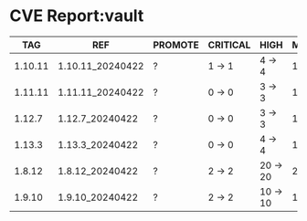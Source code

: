 # CVE Report:vault
|   TAG   |       REF        | PROMOTE | CRITICAL |   HIGH   |  MEDIUM  |  LOW   | UNKNOWN |
|---------|------------------|---------|----------|----------|----------|--------|---------|
| 1.10.11 | 1.10.11_20240422 | ?       | 1 -> 1   | 4 -> 4   | 13 -> 13 | 2 -> 2 | 0 -> 0  |
| 1.11.11 | 1.11.11_20240422 | ?       | 0 -> 0   | 3 -> 3   | 13 -> 13 | 3 -> 1 | 0 -> 0  |
| 1.12.7  | 1.12.7_20240422  | ?       | 0 -> 0   | 3 -> 3   | 13 -> 13 | 3 -> 1 | 0 -> 0  |
| 1.13.3  | 1.13.3_20240422  | ?       | 0 -> 0   | 4 -> 4   | 16 -> 16 | 3 -> 1 | 0 -> 0  |
| 1.8.12  | 1.8.12_20240422  | ?       | 2 -> 2   | 20 -> 20 | 21 -> 21 | 3 -> 3 | 0 -> 0  |
| 1.9.10  | 1.9.10_20240422  | ?       | 2 -> 2   | 10 -> 10 | 16 -> 16 | 2 -> 2 | 0 -> 0  |
